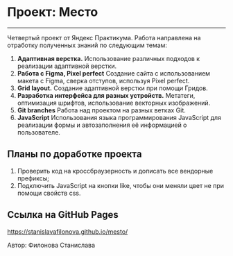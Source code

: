# **Проект: Место**

---

Четвертый проект от Яндекс Практикума. Работа направлена на отработку полученных знаний по следующим темам:

1. **Адаптивная верстка.** Использование различных подходов к реализации адаптивной верстки.
2. **Работа с Figma, Pixel perfect** Создание сайта с использованием макета с Figma, сверка отступов, используя Pixel perfect.
3. **Grid layout.** Создание адаптивной верстки при помощи Гридов.
4. **Разработка интерфейса для разных устройств.** Метатеги, оптимизация шрифтов, использование векторных изображений.
5. **Git branches** Работа над проектом на разных ветках Git.
6. **JavaScript** Использования языка программирования JavaScript для реализации формы и автозаполнения её информацией о пользователе.

## Планы по доработке проекта

1. Проверить код на кроссбраузерность и дописать все вендорные префиксы;
2. Подключить JavaScript на кнопки like, чтобы они меняли цвет не при помощи свойств css.

## Ссылка на GitHub Pages

<https://stanislavafilonova.github.io/mesto/>

Автор: Филонова Станислава
